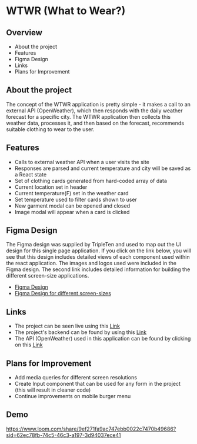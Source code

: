# WTWR (What to Wear?)

## Overview

- About the project
- Features
- Figma Design
- Links
- Plans for Improvement

## About the project

The concept of the WTWR application is pretty simple - it makes a call to an external API (OpenWeather), which then responds with the daily weather forecast for a specific city. The WTWR application then collects this weather data, processes it, and then based on the forecast, recommends suitable clothing to wear to the user.

## Features

- Calls to external weather API when a user visits the site
- Responses are parsed and current temperature and city will be saved as a React state
- Set of clothing cards generated from hard-coded array of data
- Current location set in header
- Current temperature(F) set in the weather card
- Set temperature used to filter cards shown to user
- New garment modal can be opened and closed
- Image modal will appear when a card is clicked

## Figma Design

The Figma design was supplied by TripleTen and used to map out the UI design for this single page application. If you click on the link below, you will see that this design includes detailed views of each component used within the react application. The images and logos used were included in the Figma design. The second link includes detailed information for building the different screen-size applications.

- [Figma Design](https://www.figma.com/file/DTojSwldenF9UPKQZd6RRb/Sprint-10%3A-WTWR)
- [Figma Design for different screen-sizes](https://www.figma.com/file/F03bTb81Pw8IDPj5Y9rc5i/Sprint-10-%7C-WTWR?type=design&node-id=209-64&mode=design&t=gDxvwO7ejgoWXv7r-0)

## Links

- The project can be seen live using this [Link](https://wtwr.switchestudio.com)
- The project's backend can be found by using this [Link](https://github.com/sheenasli/se_project_express.git)
- The API (OpenWeather) used in this application can be found by clicking on this [Link](https://openweathermap.org/)

## Plans for Improvement

- Add media queries for different screen resolutions
- Create Input component that can be used for any form in the project (this will result in cleaner code)
- Continue improvements on mobile burger menu

## Demo
https://www.loom.com/share/9ef271fa9ac747ebb0022c7470b49686?sid=62ec78fb-74c5-46c3-a197-3d94037ece41
